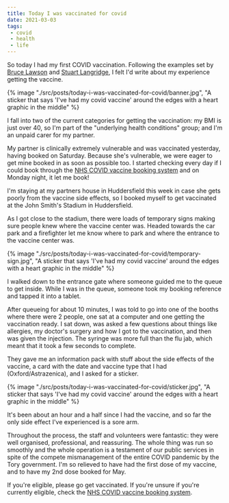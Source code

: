 ```yaml
---
title: Today I was vaccinated for covid
date: 2021-03-03
tags:
 - covid
 - health
 - life
---
```

So today I had my first COVID vaccination. Following the examples set by [Bruce Lawson](https://www.brucelawson.co.uk/2021/i-got-vaccinated-for-covid/) and [Stuart Langridge](https://www.kryogenix.org/days/2021/01/28/today-i-was-vaccinated-for-covid/), I felt I'd write about my experience getting the vaccine.

<!-- excerpt -->

{% image "./src/posts/today-i-was-vaccinated-for-covid/banner.jpg", "A sticker that says 'I've had my covid vaccine' around the edges with a heart graphic in the middle" %}

I fall into two of the current categories for getting the vaccination: my BMI is just over 40, so I'm part of the "underlying health conditions" group; and I'm an unpaid carer for my partner. 

My partner is clinically extremely vulnerable and was vaccinated yesterday, having booked on Saturday. Because she's vulnerable, we were eager to get mine booked in as soon as possible too. I started checking every day if I could book through the [NHS COVID vaccine booking system](https://www.nhs.uk/conditions/coronavirus-covid-19/coronavirus-vaccination/book-coronavirus-vaccination/) and on Monday night, it let me book!

I'm staying at my partners house in Huddersfield this week in case she gets poorly from the vaccine side effects, so I booked myself to get vaccinated at the John Smith's Stadium in Huddersfield.

As I got close to the stadium, there were loads of temporary signs making sure people knew where the vaccine center was. Headed towards the car park and a firefighter let me know where to park and where the entrance to the vaccine center was.

{% image "./src/posts/today-i-was-vaccinated-for-covid/temporary-sign.jpg", "A sticker that says 'I've had my covid vaccine' around the edges with a heart graphic in the middle" %}

I walked down to the entrance gate where someone guided me to the queue to get inside. While I was in the queue, someone took my booking reference and tapped it into a tablet.

After queueing for about 10 minutes, I was told to go into one of the booths where there were 2 people, one sat at a computer and one getting the vaccination ready. I sat down, was asked a few questions about things like allergies, my doctor's surgery and how I got to the vaccination, and then was given the injection. The syringe was more full than the flu jab, which meant that it took a few seconds to complete.

They gave me an information pack with stuff about the side effects of the vaccine, a card with the date and vaccine type that I had (Oxford/Astrazenica), and I asked for a sticker.

{% image "./src/posts/today-i-was-vaccinated-for-covid/sticker.jpg", "A sticker that says 'I've had my covid vaccine' around the edges with a heart graphic in the middle" %}

It's been about an hour and a half since I had the vaccine, and so far the only side effect I've experienced is a sore arm.

Throughout the process, the staff and volunteers were fantastic: they were well organised, professional, and reassuring. The whole thing was run so smoothly and the whole operation is a testament of our public services in spite of the compete mismanagement of the entire COVID pandemic by the Tory government. I'm so relieved to have had the first dose of my vaccine, and to have my 2nd dose booked for May.

If you're eligible, please go get vaccinated. If you're unsure if you're currently eligible, check the [NHS COVID vaccine booking system](https://www.nhs.uk/conditions/coronavirus-covid-19/coronavirus-vaccination/book-coronavirus-vaccination/).
